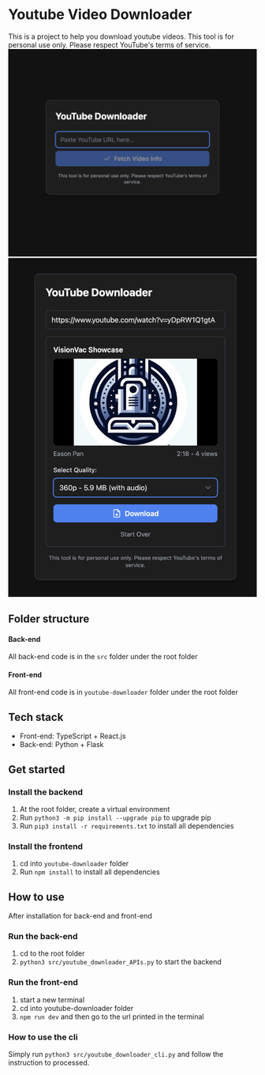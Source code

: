 # Youtube Video Downloader
This is a project to help you download youtube videos.
This tool is for personal use only. Please respect YouTube's terms of service.
![alt text](screenshots/image.png)
![alt text](screenshots/image-1.png)
## Folder structure
#### Back-end
All back-end code is in the `src` folder under the root folder

#### Front-end
All front-end code is in `youtube-downloader` folder under the root folder

## Tech stack
- Front-end: TypeScript + React.js
- Back-end: Python + Flask

## Get started
### Install the backend
1. At the root folder, create a virtual environment
2. Run `python3 -m pip install --upgrade pip` to upgrade pip
3. Run `pip3 install -r requirements.txt` to install all dependencies

### Install the frontend
1. cd into `youtube-downloader` folder
2. Run `npm install` to install all dependencies

## How to use
After installation for back-end and front-end
### Run the back-end
1. cd to the root folder
2. `python3 src/youtube_downloader_APIs.py` to start the backend
### Run the front-end
1. start a new terminal
2. cd into youtube-downloader folder
3. `npm run dev` and then go to the url printed in the terminal

### How to use the cli
Simply run `python3 src/youtube_downloader_cli.py` and follow the instruction to processed.


